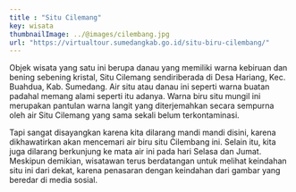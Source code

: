 ```yaml
---
title : "Situ Cilemang"
key: wisata
thumbnailImage: ../@images/cilembang.jpg
url: "https://virtualtour.sumedangkab.go.id/situ-biru-cilembang/"
---
```

Objek wisata yang satu ini berupa danau yang memiliki warna kebiruan dan bening sebening kristal, Situ Cilemang sendiriberada di Desa Hariang, Kec. Buahdua, Kab. Sumedang. Air situ atau danau ini seperti warna buatan padahal memang alami seperti itu adanya. Warna biru situ mungil ini merupakan pantulan warna langit yang diterjemahkan secara sempurna oleh air Situ Cilemang yang sama sekali belum terkontaminasi.

Tapi sangat disayangkan karena kita dilarang mandi mandi disini, karena dikhawatirkan akan mencemari air biru situ Cilembang ini. Selain itu, kita juga dilarang berkunjung ke mata air ini pada hari Selasa dan Jumat. Meskipun demikian, wisatawan terus berdatangan untuk melihat keindahan situ ini dari dekat, karena penasaran dengan keindahan dari gambar yang beredar di media sosial.

